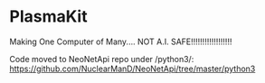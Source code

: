 # PlasmaKit
Making One Computer of Many....  NOT A.I. SAFE!!!!!!!!!!!!!!!!!!

Code moved to NeoNetApi repo under /python3/: https://github.com/NuclearManD/NeoNetApi/tree/master/python3
